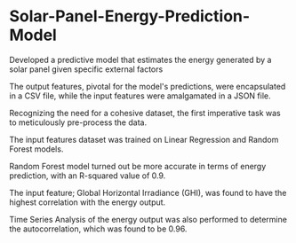 # Solar-Panel-Energy-Prediction-Model
Developed a predictive model that estimates the energy generated by a solar panel given specific external factors

The output features, pivotal for the model's predictions, were encapsulated in a CSV file, while the input features were amalgamated in a JSON file. 

Recognizing the need for a cohesive dataset, the first imperative task was to meticulously pre-process the data.

The input features dataset was trained on Linear Regression and Random Forest models.

Random Forest model turned out be more accurate in terms of energy prediction, with an R-squared value of 0.9.

The input feature; Global Horizontal Irradiance (GHI), was found to have the highest correlation with the energy output.

Time Series Analysis of the energy output was also performed to determine the autocorrelation, which was found to be 0.96.
